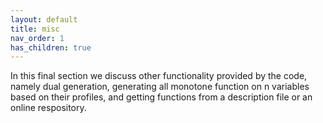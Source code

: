 ```yaml
---
layout: default
title: misc
nav_order: 1
has_children: true
---
```

In this final section we discuss other functionality provided by the code, namely dual generation, generating all monotone function on n variables based on their profiles, and getting functions from a description file or an online respository.
